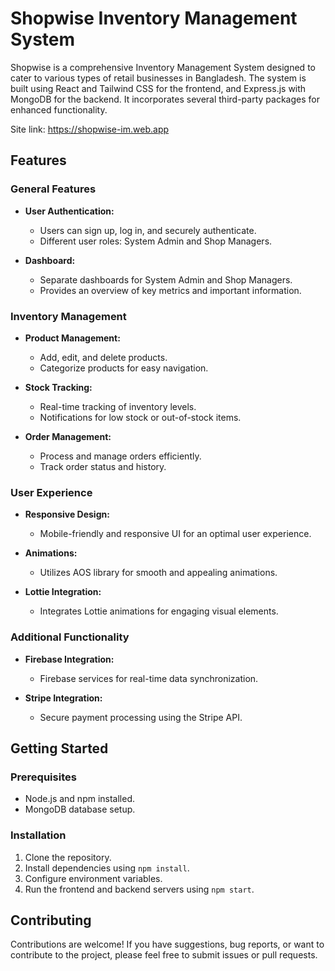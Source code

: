 # Shopwise Inventory Management System

Shopwise is a comprehensive Inventory Management System designed to cater to various types of retail businesses in Bangladesh. The system is built using React and Tailwind CSS for the frontend, and Express.js with MongoDB for the backend. It incorporates several third-party packages for enhanced functionality.

Site link: https://shopwise-im.web.app

## Features

### General Features

- **User Authentication:**

  - Users can sign up, log in, and securely authenticate.
  - Different user roles: System Admin and Shop Managers.

- **Dashboard:**
  - Separate dashboards for System Admin and Shop Managers.
  - Provides an overview of key metrics and important information.

### Inventory Management

- **Product Management:**

  - Add, edit, and delete products.
  - Categorize products for easy navigation.

- **Stock Tracking:**

  - Real-time tracking of inventory levels.
  - Notifications for low stock or out-of-stock items.

- **Order Management:**
  - Process and manage orders efficiently.
  - Track order status and history.

### User Experience

- **Responsive Design:**

  - Mobile-friendly and responsive UI for an optimal user experience.

- **Animations:**

  - Utilizes AOS library for smooth and appealing animations.

- **Lottie Integration:**
  - Integrates Lottie animations for engaging visual elements.

### Additional Functionality

- **Firebase Integration:**

  - Firebase services for real-time data synchronization.

- **Stripe Integration:**
  - Secure payment processing using the Stripe API.

## Getting Started

### Prerequisites

- Node.js and npm installed.
- MongoDB database setup.

### Installation

1. Clone the repository.
2. Install dependencies using `npm install`.
3. Configure environment variables.
4. Run the frontend and backend servers using `npm start`.

## Contributing

Contributions are welcome! If you have suggestions, bug reports, or want to contribute to the project, please feel free to submit issues or pull requests.

